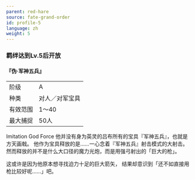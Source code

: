 ```yaml
---
parent: red-hare
source: fate-grand-order
id: profile-5
language: zh
weight: 5
---
```


### 羁绊达到Lv.5后开放

#### 『伪·军神五兵』

<table>
  <tr><td>阶级</td><td>A</td></tr>
  <tr><td>种类</td><td>对人／对军宝具</td></tr>
  <tr><td>有效范围</td><td>1～40</td></tr>
  <tr><td>最大捕捉</td><td>50人</td></tr>
</table>

Imitation God Force
他并没有身为英灵的吕布所有的宝具『军神五兵』，也就是方天画戟。
他作为宝具释放的是……一心念着『军神五兵』射击模式的大射击。
然而释放的并不是什么大口径的魔力光炮，而是用强弓射出的「巨大的枪」。

这或许是因为他原本想寻找迫力十足的巨大箭矢，
结果却意识到「还不如直接用枪比较好呢……」吧。
